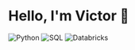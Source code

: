  # Hello, I'm Victor 👋

![Python](https://img.shields.io/badge/python-3670A0?style=for-the-badge&logo=python&logoColor=ffdd54)
![SQL](https://img.shields.io/badge/-SQL-000?&logo=SQL&logoColor=4479A1)
![Databricks](https://img.shields.io/badge/Databricks-181825?style=for-the-badge&logo=databricks)
